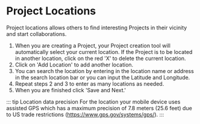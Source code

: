 # Project Locations

Project locations allows others to find interesting Projects in their vicinity and start collaborations.

1. When you are creating a Project, your Project creation tool will automatically select your current location. If the Project is to be located in another location, click on the red 'X' to delete the current location.
2. Click on 'Add Location' to add another location.
3. You can search the location by entering in the location name or address in the search location bar or you can input the Latitude and Longitude.
4. Repeat steps 2 and 3 to enter as many locations as needed.
5. When you are finished click 'Save and Next.'

::: tip Location data precision
For the location your mobile device uses assisted GPS which has a maximum precision of 7.8 meters (25.6 feet) due to US trade restrictions (https://www.gps.gov/systems/gps/).
:::
